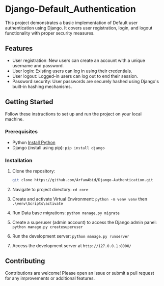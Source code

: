 # Django-Default_Authentication

This project demonstrates a basic implementation of Default user authentication using Django. It covers user registration, login, and logout functionality with proper security measures.

## Features

- User registration: New users can create an account with a unique username and password.
- User login: Existing users can log in using their credentials.
- User logout: Logged-in users can log out to end their session.
- Password security: User passwords are securely hashed using Django's built-in hashing mechanisms.

## Getting Started

Follow these instructions to set up and run the project on your local machine.

### Prerequisites

- Python [Install Python](https://www.python.org/downloads/)
- Django (install using pip): `pip install django`

### Installation

1. Clone the repository:

   ```bash
   git clone https://github.com/ArfanAbid/Django-Authentication.git

2. Navigate to project directory:
    `cd core`
   
3. Create and activate Virtual Environment:
   `python -m venv venv` then
   `.\venv\Scripts\activate`

4. Run Data base migrations:
   `python manage.py migrate`

5. Create a superuser (admin account) to access the Django admin panel:
   `python manage.py createsuperuser`

6. Run the development server:
   `python manage.py runserver`

 7. Access the development server at  `http://127.0.0.1:8000/`



## Contributing

Contributions are welcome! Please open an issue or submit a pull request for any improvements or additional features.
         

